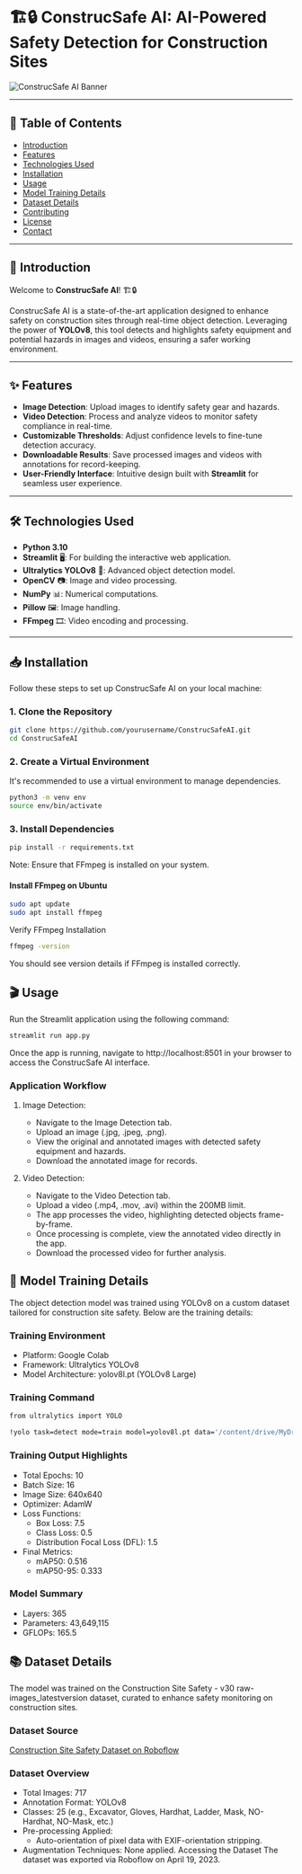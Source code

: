 # 🏗️🔒 **ConstrucSafe AI**: AI-Powered Safety Detection for Construction Sites

![ConstrucSafe AI Banner](https://via.placeholder.com/800x200.png?text=ConstrucSafe+AI+Banner)

---

## 🚀 **Table of Contents**

- [Introduction](#introduction)
- [Features](#features)
- [Technologies Used](#technologies-used)
- [Installation](#installation)
- [Usage](#usage)
- [Model Training Details](#model-training-details)
- [Dataset Details](#dataset-details)
- [Contributing](#contributing)
- [License](#license)
- [Contact](#contact)

---

## 📝 **Introduction**

Welcome to **ConstrucSafe AI**! 🏗️🔒

ConstrucSafe AI is a state-of-the-art application designed to enhance safety on construction sites through real-time object detection. Leveraging the power of **YOLOv8**, this tool detects and highlights safety equipment and potential hazards in images and videos, ensuring a safer working environment.

---

## ✨ **Features**

- **Image Detection**: Upload images to identify safety gear and hazards.
- **Video Detection**: Process and analyze videos to monitor safety compliance in real-time.
- **Customizable Thresholds**: Adjust confidence levels to fine-tune detection accuracy.
- **Downloadable Results**: Save processed images and videos with annotations for record-keeping.
- **User-Friendly Interface**: Intuitive design built with **Streamlit** for seamless user experience.

---

## 🛠️ **Technologies Used**

- **Python 3.10**
- **Streamlit** 🖥️: For building the interactive web application.
- **Ultralytics YOLOv8** 🤖: Advanced object detection model.
- **OpenCV** 📷: Image and video processing.
- **NumPy** 📊: Numerical computations.
- **Pillow** 🖼️: Image handling.
- **FFmpeg** 🎞️: Video encoding and processing.

---

## 📥 **Installation**

Follow these steps to set up ConstrucSafe AI on your local machine:

### 1. **Clone the Repository**

```bash
git clone https://github.com/yourusername/ConstrucSafeAI.git
cd ConstrucSafeAI
```

### 2. Create a Virtual Environment

It's recommended to use a virtual environment to manage dependencies.

```bash
python3 -m venv env
source env/bin/activate
```

### 3. Install Dependencies

```bash
pip install -r requirements.txt
```

Note: Ensure that FFmpeg is installed on your system.

#### Install FFmpeg on Ubuntu

```bash
sudo apt update
sudo apt install ffmpeg
```

Verify FFmpeg Installation

```bash
ffmpeg -version
```

You should see version details if FFmpeg is installed correctly.

## 🎬 Usage

Run the Streamlit application using the following command:

```bash
streamlit run app.py
```

Once the app is running, navigate to http://localhost:8501 in your browser to access the ConstrucSafe AI interface.

### Application Workflow

1. Image Detection:

   - Navigate to the Image Detection tab.
   - Upload an image (.jpg, .jpeg, .png).
   - View the original and annotated images with detected safety equipment and hazards.
   - Download the annotated image for records.

2. Video Detection:

   - Navigate to the Video Detection tab.
   - Upload a video (.mp4, .mov, .avi) within the 200MB limit.
   - The app processes the video, highlighting detected objects frame-by-frame.
   - Once processing is complete, view the annotated video directly in the app.
   - Download the processed video for further analysis.

## 🧠 Model Training Details

The object detection model was trained using YOLOv8 on a custom dataset tailored for construction site safety. Below are the training details:

### Training Environment

- Platform: Google Colab
- Framework: Ultralytics YOLOv8
- Model Architecture: yolov8l.pt (YOLOv8 Large)

### Training Command

```bash
from ultralytics import YOLO

!yolo task=detect mode=train model=yolov8l.pt data='/content/drive/MyDrive/Construction Site Safety.v30-raw-images_latestversion.yolov8/data.yaml' epochs=10
```

### Training Output Highlights

- Total Epochs: 10
- Batch Size: 16
- Image Size: 640x640
- Optimizer: AdamW
- Loss Functions:
  - Box Loss: 7.5
  - Class Loss: 0.5
  - Distribution Focal Loss (DFL): 1.5
- Final Metrics:
  - mAP50: 0.516
  - mAP50-95: 0.333

### Model Summary

- Layers: 365
- Parameters: 43,649,115
- GFLOPs: 165.5

## 📚 Dataset Details

The model was trained on the Construction Site Safety - v30 raw-images_latestversion dataset, curated to enhance safety monitoring on construction sites.

### Dataset Source

[Construction Site Safety Dataset on Roboflow](https://universe.roboflow.com/roboflow-universe-projects/construction-site-safety)

### Dataset Overview

- Total Images: 717
- Annotation Format: YOLOv8
- Classes: 25 (e.g., Excavator, Gloves, Hardhat, Ladder, Mask, NO-Hardhat, NO-Mask, etc.)
- Pre-processing Applied:
  - Auto-orientation of pixel data with EXIF-orientation stripping.
- Augmentation Techniques: None applied.
  Accessing the Dataset
  The dataset was exported via Roboflow on April 19, 2023.
